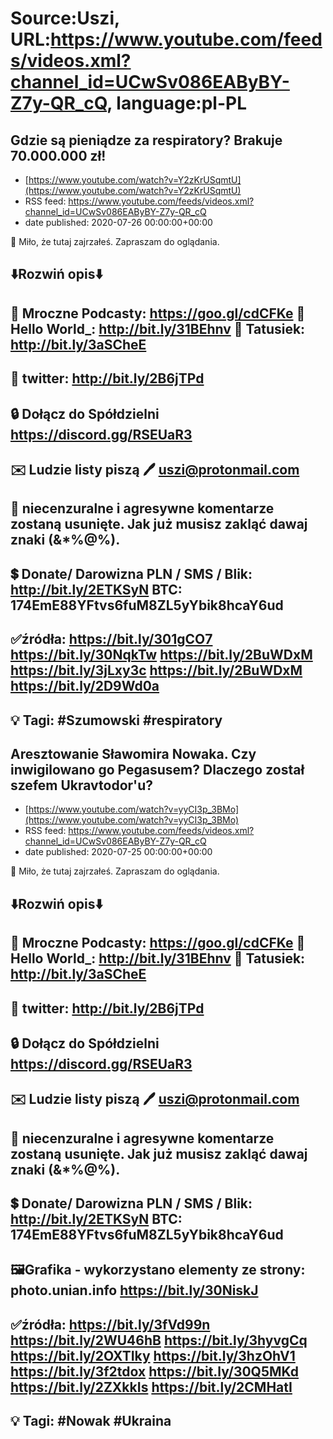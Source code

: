 # Source:Uszi, URL:https://www.youtube.com/feeds/videos.xml?channel_id=UCwSv086EAByBY-Z7y-QR_cQ, language:pl-PL

## Gdzie są pieniądze za respiratory? Brakuje 70.000.000 zł!
 - [https://www.youtube.com/watch?v=Y2zKrUSqmtU](https://www.youtube.com/watch?v=Y2zKrUSqmtU)
 - RSS feed: https://www.youtube.com/feeds/videos.xml?channel_id=UCwSv086EAByBY-Z7y-QR_cQ
 - date published: 2020-07-26 00:00:00+00:00

🤪 Miło, że tutaj zajrzałeś.  Zapraszam do oglądania.

⬇️Rozwiń opis⬇️
------------------------------------------------------------
👀 Mroczne Podcasty: https://goo.gl/cdCFKe
👀 Hello World_: http://bit.ly/31BEhnv
👀 Tatusiek: http://bit.ly/3aSCheE
------------------------------------------------------------
👀 twitter: http://bit.ly/2B6jTPd
------------------------------------------------------------
🔒 Dołącz do Spółdzielni
https://discord.gg/RSEUaR3
------------------------------------------------------------
✉️ Ludzie listy piszą 
🖊️ uszi@protonmail.com
------------------------------------------------------------
👺 niecenzuralne i agresywne komentarze zostaną usunięte.  Jak już musisz zakląć dawaj znaki (&*%@%).
------------------------------------------------------------
💲 Donate/ Darowizna
PLN / SMS / Blik: http://bit.ly/2ETKSyN
BTC: 174EmE88YFtvs6fuM8ZL5yYbik8hcaY6ud
---------------------------------------------------------------
✅źródła:
https://bit.ly/301gCO7
https://bit.ly/30NqkTw
https://bit.ly/2BuWDxM
https://bit.ly/3jLxy3c
https://bit.ly/2BuWDxM
https://bit.ly/2D9Wd0a
-------------------------------------------------------------
💡 Tagi: #Szumowski #respiratory
--------------------------------------------------------------

## Aresztowanie Sławomira Nowaka. Czy inwigilowano go Pegasusem? Dlaczego został szefem Ukravtodor'u?
 - [https://www.youtube.com/watch?v=yyCI3p_3BMo](https://www.youtube.com/watch?v=yyCI3p_3BMo)
 - RSS feed: https://www.youtube.com/feeds/videos.xml?channel_id=UCwSv086EAByBY-Z7y-QR_cQ
 - date published: 2020-07-25 00:00:00+00:00

🤪 Miło, że tutaj zajrzałeś.  Zapraszam do oglądania.

⬇️Rozwiń opis⬇️
------------------------------------------------------------
👀 Mroczne Podcasty: https://goo.gl/cdCFKe
👀 Hello World_: http://bit.ly/31BEhnv
👀 Tatusiek: http://bit.ly/3aSCheE
------------------------------------------------------------
👀 twitter: http://bit.ly/2B6jTPd
------------------------------------------------------------
🔒 Dołącz do Spółdzielni
https://discord.gg/RSEUaR3
------------------------------------------------------------
✉️ Ludzie listy piszą 
🖊️ uszi@protonmail.com
------------------------------------------------------------
👺 niecenzuralne i agresywne komentarze zostaną usunięte.  Jak już musisz zakląć dawaj znaki (&*%@%).
------------------------------------------------------------
💲 Donate/ Darowizna
PLN / SMS / Blik: http://bit.ly/2ETKSyN
BTC: 174EmE88YFtvs6fuM8ZL5yYbik8hcaY6ud
---------------------------------------------------------------
🖼Grafika - wykorzystano elementy ze strony: 
photo.unian.info
https://bit.ly/30NiskJ
---------------------------------------------------------------
✅źródła:
https://bit.ly/3fVd99n
https://bit.ly/2WU46hB
https://bit.ly/3hyvgCq
https://bit.ly/2OXTIky
https://bit.ly/3hzOhV1
https://bit.ly/3f2tdox
https://bit.ly/30Q5MKd
https://bit.ly/2ZXkkIs
https://bit.ly/2CMHatI
-------------------------------------------------------------
💡 Tagi: #Nowak #Ukraina
--------------------------------------------------------------

